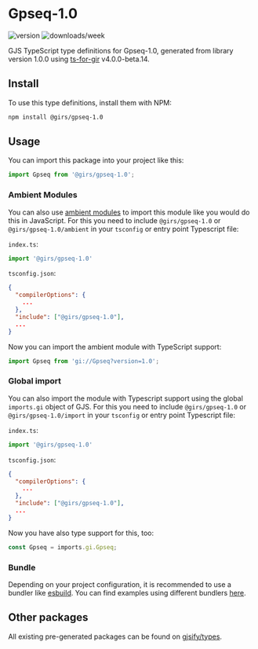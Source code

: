 
# Gpseq-1.0

![version](https://img.shields.io/npm/v/@girs/gpseq-1.0)
![downloads/week](https://img.shields.io/npm/dw/@girs/gpseq-1.0)


GJS TypeScript type definitions for Gpseq-1.0, generated from library version 1.0.0 using [ts-for-gir](https://github.com/gjsify/ts-for-gir) v4.0.0-beta.14.


## Install

To use this type definitions, install them with NPM:
```bash
npm install @girs/gpseq-1.0
```

## Usage

You can import this package into your project like this:
```ts
import Gpseq from '@girs/gpseq-1.0';
```

### Ambient Modules

You can also use [ambient modules](https://github.com/gjsify/ts-for-gir/tree/main/packages/cli#ambient-modules) to import this module like you would do this in JavaScript.
For this you need to include `@girs/gpseq-1.0` or `@girs/gpseq-1.0/ambient` in your `tsconfig` or entry point Typescript file:

`index.ts`:
```ts
import '@girs/gpseq-1.0'
```

`tsconfig.json`:
```json
{
  "compilerOptions": {
    ...
  },
  "include": ["@girs/gpseq-1.0"],
  ...
}
```

Now you can import the ambient module with TypeScript support: 

```ts
import Gpseq from 'gi://Gpseq?version=1.0';
```

### Global import

You can also import the module with Typescript support using the global `imports.gi` object of GJS.
For this you need to include `@girs/gpseq-1.0` or `@girs/gpseq-1.0/import` in your `tsconfig` or entry point Typescript file:

`index.ts`:
```ts
import '@girs/gpseq-1.0'
```

`tsconfig.json`:
```json
{
  "compilerOptions": {
    ...
  },
  "include": ["@girs/gpseq-1.0"],
  ...
}
```

Now you have also type support for this, too:

```ts
const Gpseq = imports.gi.Gpseq;
```

### Bundle

Depending on your project configuration, it is recommended to use a bundler like [esbuild](https://esbuild.github.io/). You can find examples using different bundlers [here](https://github.com/gjsify/ts-for-gir/tree/main/examples).

## Other packages

All existing pre-generated packages can be found on [gjsify/types](https://github.com/gjsify/types).

